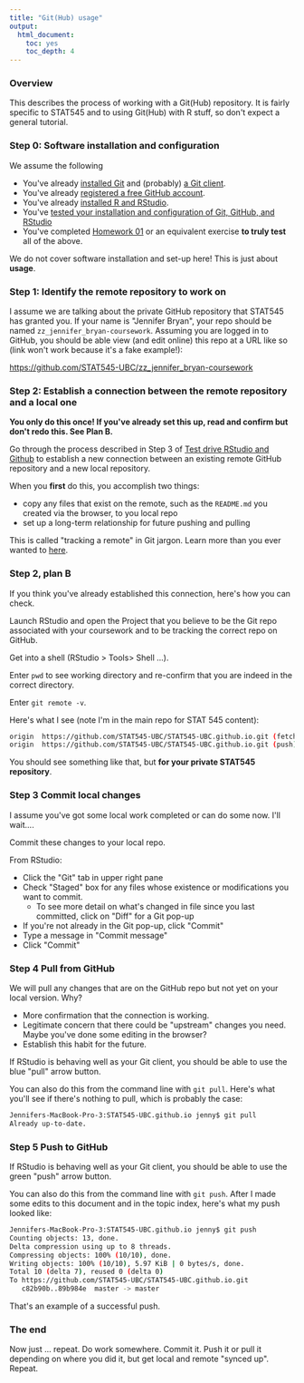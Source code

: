 ```yaml
---
title: "Git(Hub) usage"
output:
  html_document:
    toc: yes
    toc_depth: 4
---
```


### Overview

This describes the process of working with a Git(Hub) repository. It is fairly specific to STAT545 and to using Git(Hub) with R stuff, so don't expect a general tutorial.

### Step 0: Software installation and configuration

We assume the following

  * You've already [installed Git](git01_git-install.html) and (probably) [a Git client](git02_git-clients.html).
  * You've already [registered a free GitHub account](cm001_course-intro-sw-install-account-signup.html#register-a-github-account).
  * You've already [installed R and RStudio](block000_r-rstudio-install.html).
  * You've [tested your installation and configuration of Git, GitHub, and RStudio](git05_first-use-git-rstudio.html)
  * You've completed [Homework 01](hw01_edit-README.html) or an equivalent exercise __to truly test__ all of the above.
  
We do not cover software installation and set-up here! This is just about __usage__.

### Step 1: Identify the remote repository to work on

I assume we are talking about the private GitHub repository that STAT545 has granted you. If your name is "Jennifer Bryan", your repo should be named `zz_jennifer_bryan-coursework`. Assuming you are logged in to GitHub, you should be able view (and edit online) this repo at a URL like so (link won't work because it's a fake example!):

<https://github.com/STAT545-UBC/zz_jennifer_bryan-coursework>

### Step 2: Establish a connection between the remote repository and a local one

**You only do this once! If you've already set this up, read and confirm but don't redo this. See Plan B.**

Go through the process described in Step 3 of [Test drive RStudio and Github](git05_first-use-git-rstudio.html#step-3-clone-the-new-github-repository-to-your-computer-via-rstudio) to establish a new connection between an existing remote GitHub repository and a new local repository.

When you __first__ do this, you accomplish two things:

  * copy any files that exist on the remote, such as the `README.md` you created via the browser, to you local repo
  * set up a long-term relationship for future pushing and pulling

This is called "tracking a remote" in Git jargon. Learn more than you ever wanted to [here](http://git-scm.com/book/en/Git-Basics-Working-with-Remotes).

### Step 2, plan B

If you think you've already established this connection, here's how you can check.

Launch RStudio and open the Project that you believe to be the Git repo associated with your coursework and to be tracking the correct repo on GitHub.

Get into a shell (RStudio > Tools> Shell ...).

Enter `pwd` to see working directory and re-confirm that you are indeed in the correct directory.

Enter `git remote -v`.

Here's what I see (note I'm in the main repo for STAT 545 content):

```sh
origin  https://github.com/STAT545-UBC/STAT545-UBC.github.io.git (fetch)
origin	https://github.com/STAT545-UBC/STAT545-UBC.github.io.git (push)
```

You should see something like that, but __for your private STAT545 repository__.

### Step 3 Commit local changes

I assume you've got some local work completed or can do some now. I'll wait....

Commit these changes to your local repo.

From RStudio:

  * Click the "Git" tab in upper right pane
  * Check "Staged" box for any files whose existence or modifications you want to commit.
    - To see more detail on what's changed in file since you last committed, click on "Diff" for a Git pop-up
  * If you're not already in the Git pop-up, click "Commit"
  * Type a message in "Commit message"
  * Click "Commit"

### Step 4 Pull from GitHub

We will pull any changes that are on the GitHub repo but not yet on your local version. Why?

  * More confirmation that the connection is working.
  * Legitimate concern that there could be "upstream" changes you need. Maybe you've done some editing in the browser?
  * Establish this habit for the future.
  
If RStudio is behaving well as your Git client, you should be able to use the blue "pull" arrow button.

You can also do this from the command line with `git pull`. Here's what you'll see if there's nothing to pull, which is probably the case:

```sh
Jennifers-MacBook-Pro-3:STAT545-UBC.github.io jenny$ git pull
Already up-to-date.
```

### Step 5 Push to GitHub

If RStudio is behaving well as your Git client, you should be able to use the green "push" arrow button.

You can also do this from the command line with `git push`. After I made some edits to this document and in the topic index, here's what my push looked like:

```sh
Jennifers-MacBook-Pro-3:STAT545-UBC.github.io jenny$ git push
Counting objects: 13, done.
Delta compression using up to 8 threads.
Compressing objects: 100% (10/10), done.
Writing objects: 100% (10/10), 5.97 KiB | 0 bytes/s, done.
Total 10 (delta 7), reused 0 (delta 0)
To https://github.com/STAT545-UBC/STAT545-UBC.github.io.git
   c82b90b..89b984e  master -> master
```

That's an example of a successful push.

### The end

Now just ... repeat. Do work somewhere. Commit it. Push it or pull it depending on where you did it, but get local and remote "synced up". Repeat.